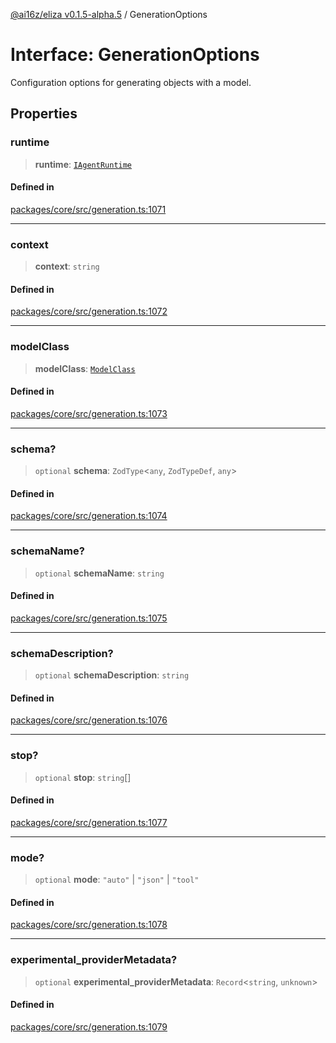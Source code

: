 [@ai16z/eliza v0.1.5-alpha.5](../index.md) / GenerationOptions

# Interface: GenerationOptions

Configuration options for generating objects with a model.

## Properties

### runtime

> **runtime**: [`IAgentRuntime`](IAgentRuntime.md)

#### Defined in

[packages/core/src/generation.ts:1071](https://github.com/DamoclesLabs/NyxAgent/blob/main/packages/core/src/generation.ts#L1071)

***

### context

> **context**: `string`

#### Defined in

[packages/core/src/generation.ts:1072](https://github.com/DamoclesLabs/NyxAgent/blob/main/packages/core/src/generation.ts#L1072)

***

### modelClass

> **modelClass**: [`ModelClass`](../enumerations/ModelClass.md)

#### Defined in

[packages/core/src/generation.ts:1073](https://github.com/DamoclesLabs/NyxAgent/blob/main/packages/core/src/generation.ts#L1073)

***

### schema?

> `optional` **schema**: `ZodType`\<`any`, `ZodTypeDef`, `any`\>

#### Defined in

[packages/core/src/generation.ts:1074](https://github.com/DamoclesLabs/NyxAgent/blob/main/packages/core/src/generation.ts#L1074)

***

### schemaName?

> `optional` **schemaName**: `string`

#### Defined in

[packages/core/src/generation.ts:1075](https://github.com/DamoclesLabs/NyxAgent/blob/main/packages/core/src/generation.ts#L1075)

***

### schemaDescription?

> `optional` **schemaDescription**: `string`

#### Defined in

[packages/core/src/generation.ts:1076](https://github.com/DamoclesLabs/NyxAgent/blob/main/packages/core/src/generation.ts#L1076)

***

### stop?

> `optional` **stop**: `string`[]

#### Defined in

[packages/core/src/generation.ts:1077](https://github.com/DamoclesLabs/NyxAgent/blob/main/packages/core/src/generation.ts#L1077)

***

### mode?

> `optional` **mode**: `"auto"` \| `"json"` \| `"tool"`

#### Defined in

[packages/core/src/generation.ts:1078](https://github.com/DamoclesLabs/NyxAgent/blob/main/packages/core/src/generation.ts#L1078)

***

### experimental\_providerMetadata?

> `optional` **experimental\_providerMetadata**: `Record`\<`string`, `unknown`\>

#### Defined in

[packages/core/src/generation.ts:1079](https://github.com/DamoclesLabs/NyxAgent/blob/main/packages/core/src/generation.ts#L1079)
